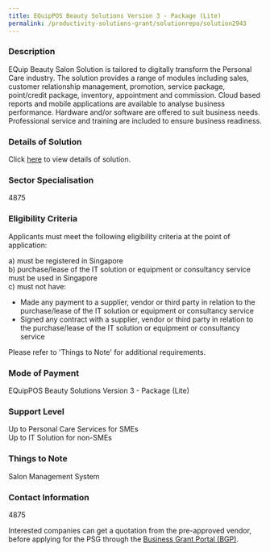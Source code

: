 ```yaml
---
title: EQuipPOS Beauty Solutions Version 3 - Package (Lite)
permalink: /productivity-solutions-grant/solutionrepo/solution2943
---
```


### Description

EQuip Beauty Salon Solution is tailored to digitally transform the Personal Care industry. The solution provides a range of modules including sales, customer relationship management, promotion, service package, point/credit package, inventory, appointment and commission. Cloud based reports and mobile applications are available to analyse business performance. Hardware and/or software are offered to suit business needs. Professional service and training are included to ensure business readiness.

### Details of Solution

Click <a href='Edgeworks Solutions Pte Ltd' target='_blank' rel='noopener'>here</a> to view details of solution.

### Sector Specialisation

4875

### Eligibility Criteria

Applicants must meet the following eligibility criteria at the point of application:

a) must be registered in Singapore <br>
b) purchase/lease of the IT solution or equipment or consultancy service must be used in Singapore <br>
c) must not have:
- Made any payment to a supplier, vendor or third party in relation to the purchase/lease of the IT solution or equipment or consultancy service
- Signed any contract with a supplier, vendor or third party in relation to the purchase/lease of the IT solution or equipment or consultancy service

Please refer to 'Things to Note' for additional requirements.

### Mode of Payment
EQuipPOS Beauty Solutions Version 3 - Package (Lite)

### Support Level
Up to Personal Care Services for SMEs <br>
Up to IT Solution for non-SMEs

### Things to Note
Salon Management System

### Contact Information
4875

Interested companies can get a quotation from the pre-approved vendor, before applying for the PSG through the <a target='_blank' rel='noopener' href='https://www.businessgrants.gov.sg/'>Business Grant Portal (BGP)</a>.

